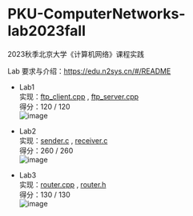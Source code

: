 # PKU-ComputerNetworks-lab2023fall
2023秋季北京大学《计算机网络》课程实践

Lab 要求与介绍：https://edu.n2sys.cn/#/README

- Lab1  
实现：[ftp_client.cpp](https://github.com/KangningShen/PKU-ComputerNetworks-lab2023fall/blob/main/Lab1-myFTP/ftp_client.cpp) , [ftp_server.cpp](https://github.com/KangningShen/PKU-ComputerNetworks-lab2023fall/blob/main/Lab1-myFTP/ftp_server.cpp)  
得分：120 / 120  
![image](https://github.com/KangningShen/PKU-ComputerNetworks-lab2023fall/assets/98076346/29ad2dd5-a376-4ac9-9c69-d25820e59345)

- Lab2  
实现：[sender.c](https://github.com/KangningShen/PKU-ComputerNetworks-lab2023fall/blob/main/Lab2-RTP/sender.c) , [receiver.c](https://github.com/KangningShen/PKU-ComputerNetworks-lab2023fall/blob/main/Lab2-RTP/receiver.c)  
得分：260 / 260  
![image](https://github.com/KangningShen/PKU-ComputerNetworks-lab2023fall/assets/98076346/a5fffc9e-0068-4ed7-8ecc-92e96e75f202)


- Lab3  
实现：[router.cpp](https://github.com/KangningShen/PKU-ComputerNetworks-lab2023fall/blob/main/Lab3-router/router.cpp) , [router.h](https://github.com/KangningShen/PKU-ComputerNetworks-lab2023fall/blob/main/Lab3-router/router.h)  
得分：130 / 130  
![image](https://github.com/KangningShen/PKU-ComputerNetworks-lab2023fall/assets/98076346/75fffed4-061d-49be-a1ca-19ada3f156dd)


